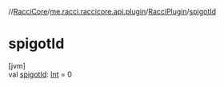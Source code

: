 //[RacciCore](../../../index.md)/[me.racci.raccicore.api.plugin](../index.md)/[RacciPlugin](index.md)/[spigotId](spigot-id.md)

# spigotId

[jvm]\
val [spigotId](spigot-id.md): [Int](https://kotlinlang.org/api/latest/jvm/stdlib/kotlin/-int/index.html) = 0
